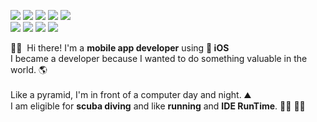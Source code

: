 <p>
  <a href="mailto:leo.algodev@gmail.com" target="_blank"><img src="https://img.shields.io/badge/leo.algodev@gmail.com-EA4335?style=flat-square&logo=Gmail&logoColor=white"/></a> 
  <img src="https://img.shields.io/badge/Swift-FA7343?style=flat-square&logo=Swift&logoColor=white"/> 
  <img src="https://img.shields.io/badge/ReactiveX-B7178C?style=flat-square&logo=ReactiveX&logoColor=white"/> 
  <img src="https://img.shields.io/badge/Firebase-FFCA28?style=flat-square&logo=Firebase&logoColor=black"/>
  <img src="https://img.shields.io/badge/Realm-39477F?style=flat-square&logo=Realm&logoColor=white"/> 
  <br>
  <img src="https://img.shields.io/badge/Git-F05032?style=flat-square&logo=Git&logoColor=white"/>
  <img src="https://img.shields.io/badge/Adobe Illustrator-FFCA28?style=flat-square&logo=Adobeillustrator&logoColor=white"/>
  <img src="https://img.shields.io/badge/Adobe XD-8E44AD?style=flat-square&logo=AdobeXD&logoColor=white"/> 
  <img src="https://img.shields.io/badge/Adobe Premiere Pro-39477F?style=flat-square&logo=AdobePremierePro&logoColor=white"/>
</p>


<p> 👋🏻&nbsp; Hi there! I'm a <b>mobile app developer</b> using <b>  iOS</b> <br/>
I became a developer because I wanted to do something valuable in the world. 🌎 <br/>
<br/> Like a pyramid, I'm in front of a computer day and night. ⛰ <br/> 
I am eligible for <b>scuba diving</b> and like <b>running</b> and <b>IDE RunTime</b>. 🏊‍♂️ 🏃‍♂️ <br/>



